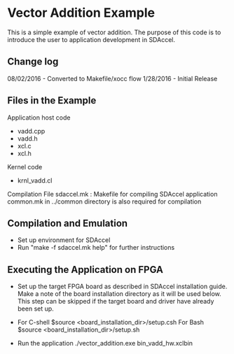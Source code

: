 Vector Addition Example
===============================

This is a simple example of vector addition.
The purpose of this code is to introduce the user to application development
in SDAccel.

Change log
----------
08/02/2016 - Converted to Makefile/xocc flow
1/28/2016 - Initial Release

Files in the Example
---------------------
Application host code
- vadd.cpp
- vadd.h
- xcl.c
- xcl.h

Kernel code
- krnl_vadd.cl

Compilation File
sdaccel.mk : Makefile for compiling SDAccel application
common.mk in ../common directory is also required for compilation

Compilation and Emulation
---------------------------
* Set up environment for SDAccel
* Run "make -f sdaccel.mk help" for further instructions

Executing the Application on FPGA
---------------------------------
* Set up the target FPGA board as described in SDAccel installation guide. 
  Make a note of the board installation directory as it will be used below.
  This step can be skipped if the target board and driver have already been
  set up. 

* For C-shell
  $source <board_installation_dir>/setup.csh 
  For Bash
  $source <board_installation_dir>/setup.sh 

* Run the application
  ./vector_addition.exe bin_vadd_hw.xclbin

